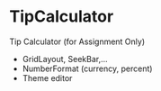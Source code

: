 # TipCalculator
Tip Calculator (for Assignment Only)
+ GridLayout, SeekBar,...
+ NumberFormat (currency, percent)
+ Theme editor
